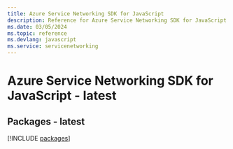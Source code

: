 ```yaml
---
title: Azure Service Networking SDK for JavaScript
description: Reference for Azure Service Networking SDK for JavaScript
ms.date: 03/05/2024
ms.topic: reference
ms.devlang: javascript
ms.service: servicenetworking
---
```

# Azure Service Networking SDK for JavaScript - latest
## Packages - latest
[!INCLUDE [packages](service-networking-index.md)]